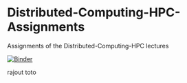 # Distributed-Computing-HPC-Assignments
Assignments of the Distributed-Computing-HPC lectures

[![Binder](https://mybinder.org/badge_logo.svg)](https://mybinder.org/v2/gh/imadki/Distributed-Computing-HPC-Assignments/HEAD)


rajout toto